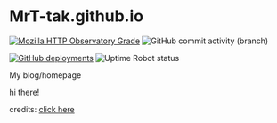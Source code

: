 ﻿# MrT-tak.github.io

[![Mozilla HTTP Observatory Grade](https://img.shields.io/mozilla-observatory/grade/MrT-tak.github.io?label=Mozilla%20Observatory)](https://observatory.mozilla.org/analyze/mrt-tak.github.io)
![GitHub commit activity (branch)](https://img.shields.io/github/commit-activity/m/MrT-tak/MrT-tak.github.io?color=brightgreen)

[![GitHub deployments](https://img.shields.io/github/deployments/mrt-tak/mrt-tak.github.io/github-pages?label=site%20status)](https://github.com/MrT-tak/MrT-tak.github.io/deployments/activity_log?environment=github-pages)
![Uptime Robot status](https://img.shields.io/uptimerobot/status/m794143396-9951fa9b76c7277e3c0ce2f0)

My blog/homepage

hi there!

credits: [click here](/credits.md)
